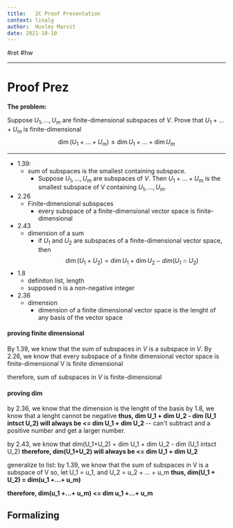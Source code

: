 ```yaml
---
title:   2C Proof Presentation
context: linalg
author:  Huxley Marvit
date: 2021-10-10
---
```


#ret #hw 

***


# Proof Prez

**The problem:** 

Suppose $U_1, ... ,  U_m$ are finite-dimensional subspaces of $V$. Prove that $U_1+ ... +  U_m$ is finite-dimensional
$$\dim(U_1+ ... +  U_m) \leq \dim U_1  + ... + \dim U_m $$

***

- 1.39:
	- sum of subspaces is the smallest containing subspace.
		- Suppose $U_1, ... ,  U_m$ are subspaces of $V$. Then $U_1+ ... +  U_m$ is the smallest subspace of V containing $U_1, ... ,  U_m$.
- 2.26
	- Finite-dimensional subspaces
		- every subspace of a finite-dimensional vector space is finite-dimensional
- 2.43
	- dimension of a sum
		- if $U_1$ and $U_2$ are subspaces of a finite-dimensional vector space, then  $$
		\dim(U_1+U_2)=\dim U_1+\dim U_2 - dim(U_1 \cap U_2)
	 $$
 - 1.8
	 - definiton list, length
	 - supposed n is a non-negative integer
 - 2.36 
	 - dimension
		 - dimension of a finite dimensional vector space is the lenght of any basis of the vector space


#### proving finite dimensional
By 1.39, we know that the sum of subspaces in $V$ is a subspace in $V$.
By 2.26, we know that every subspace of a finite dimensional vector space is finite-dimensional
V is finite dimensional

therefore, 
sum of subspaces in $V$ is finite-dimensional


#### proving dim

by 2.36, we know that the dimension is the lenght of the basis
by 1.8, we know that a lenght cannot be negative
**thus, dim U_1 + dim U_2 - dim (U_1 intsct U_2) will always be <= dim U_1 + dim U_2**
-- can't subtract and a positive number and get a larger number.

by 2.43, we know that dim(U_1+U_2) = dim U_1 + dim U_2 - dim (U_1 intsct U_2)
**therefore,  dim(U_1+U_2) will always be <= dim U_1 + dim U_2**

generalize to list: 
by 1.39, we know that the sum of subspaces in V is a subspace of V
 so, let U_1 = u_1, and U_2 = u_2 + ... + u_m
 **thus, dim(U_1 + U_2) = dim(u_1 +...+ u_m)**


**therefore, dim(u_1 +...+ u_m) <= dim u_1 +...+ u_m**


## Formalizing












































